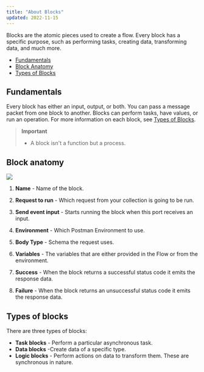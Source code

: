 ```yaml
---
title: "About Blocks"
updated: 2022-11-15
---
```


Blocks are the atomic pieces used to create a flow. Every block has a specific purpose, such as performing tasks, creating data, transforming data, and much more.

- [Fundamentals](#fundamentals)
- [Block Anatomy](#block-anatomy)
- [Types of Blocks](#types-of-blocks)

## Fundamentals

Every block has either an input, output, or both. You can pass a message packet from one block to another. Blocks can perform tasks, have values, or run an operation. For more information on each block, see [Types of Blocks](#types-of-blocks).

> **Important**
>
> - A block isn't a function but a process.

## Block anatomy

![](https://assets.postman.com/postman-labs-docs/block/updated-block-anatomy.png)

1. **Name** - Name of the block.

2. **Request to run** - Which request from your collection is going to be run.

3. **Send event input** - Starts running the block when this port receives an input.

4. **Environment** - Which Postman Environment to use.

5. **Body Type** - Schema the request uses.

6. **Variables** - The variables that are either provided in the Flow or from the environment.

7. **Success** - When the block returns a successful status code it emits the response data.

8. **Failure** - When the block returns an unsuccessful status code it emits the response data.

## Types of blocks

There are three types of blocks:

- **Task blocks** - Perform a particular asynchronous task.
- **Data blocks** -Create data of a specific type.
- **Logic blocks** - Perform actions on data to transform them. These are synchronous in nature.
